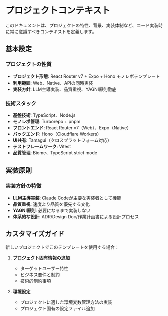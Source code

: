 <!--
Based on ai-coding-project-boilerplate by Shinsuke Kagawa
https://github.com/shinpr/ai-coding-project-boilerplate
-->

# プロジェクトコンテキスト

このドキュメントは、プロジェクトの特性、背景、実装体制など、コード実装時に常に意識すべきコンテキストを定義します。

## 基本設定

### プロジェクトの性質
- **プロジェクト形態**: React Router v7 + Expo + Hono モノレポテンプレート
- **利用範囲**: Web、Native、APIの同時実装
- **実装方針**: LLM主導実装、品質重視、YAGNI原則徹底

### 技術スタック
- **基盤技術**: TypeScript、Node.js
- **モノレポ管理**: Turborepo + pnpm
- **フロントエンド**: React Router v7（Web）、Expo（Native）
- **バックエンド**: Hono（Cloudflare Workers）
- **UI共有**: Tamagui（クロスプラットフォーム対応）
- **テストフレームワーク**: Vitest
- **品質管理**: Biome、TypeScript strict mode

## 実装原則

### 実装方針の特徴
- **LLM主導実装**: Claude Codeが主要な実装者として機能
- **品質重視**: 速度より品質を優先する文化
- **YAGNI原則**: 必要になるまで実装しない
- **体系的な設計**: ADR/Design Doc/作業計画書による設計プロセス

## カスタマイズガイド

新しいプロジェクトでこのテンプレートを使用する場合：

1. **プロジェクト固有情報の追加**
   - ターゲットユーザー特性
   - ビジネス要件と制約
   - 技術的制約事項

2. **環境設定**
   - プロジェクトに適した環境変数管理方法の実装
   - プロジェクト固有の設定ファイル追加